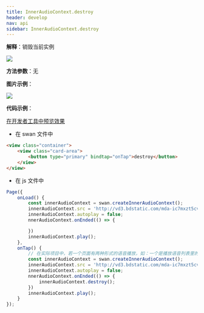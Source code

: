 ```yaml
---
title: InnerAudioContext.destroy
header: develop
nav: api
sidebar: InnerAudioContext.destroy
---
```


**解释**：销毁当前实例 

<img src="https://b.bdstatic.com/miniapp/assets/images/doc_demo/fragment_InnerAudioContextDestroy.png"  class="demo-qrcode-image" />

**方法参数**：无

**图片示例**：

<div class="m-doc-custom-examples">
    <div class="m-doc-custom-examples-correct">
        <img src="https://b.bdstatic.com/miniapp/image/InnerAudioContextDestroy.gif">
    </div>
    <div class="m-doc-custom-examples-correct">
        <img src=" ">
    </div>
    <div class="m-doc-custom-examples-correct">
        <img src=" ">
    </div>     
</div>

**代码示例**：

<a href="swanide://fragment/c4f3e142bc06d6b6ab76d262bd083c0c1574542246829" title="在开发者工具中预览效果" target="_self">在开发者工具中预览效果</a>

* 在 swan 文件中

```html
<view class="container">
    <view class="card-area">
        <button type="primary" bindtap="onTap">destroy</button>
    </view>
</view>
```

* 在 js 文件中

```javascript
Page({
    onLoad() {
        const innerAudioContext = swan.createInnerAudioContext();
        innerAudioContext.src = 'http://vd3.bdstatic.com/mda-ic7mxzt5cvz6f4y5/mda-ic7mxzt5cvz6f4y5.mp3';
        innerAudioContext.autoplay = false;
        nnerAudioContext.onEnded(() => {

        })
        innerAudioContext.play();
    },
    onTap() {
        // 在实际项目中，若一个页面有两种形式的语音播放，如：一个是播放语音列表里的语音，一个是预听待提交的语音。这两种的onPlay和onEnd回调内部执行的不一样，不可能在onLoad里面用同一个回调,所以需要创建两个innerAudioContext实例对象时，可在当前音频播放结束的onEnd的回调事件里面和音频播放错误onError回调事件里，调用destory方法销毁该实例。
        const innerAudioContext = swan.createInnerAudioContext();
        innerAudioContext.src = 'http://vd3.bdstatic.com/mda-ic7mxzt5cvz6f4y5/mda-ic7mxzt5cvz6f4y5.mp3';
        innerAudioContext.autoplay = false;
        nnerAudioContext.onEnded(() => {
            innerAudioContext.destroy();
        })
        innerAudioContext.play();
    }
});
```